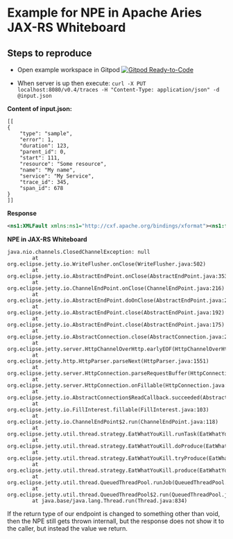 # Example for NPE in Apache Aries JAX-RS Whiteboard

## Steps to reproduce
* Open example workspace in Gitpod
[![Gitpod Ready-to-Code](https://img.shields.io/badge/Gitpod-Ready--to--Code-blue?logo=gitpod)](https://gitpod.io/#https://github.com/Sandared/osgi-pg/tree/jaxrs) 

* When server is up then execute: `
curl -X PUT localhost:8080/v0.4/traces -H "Content-Type: application/json" -d @input.json
`

**Content of input.json:**
```
[[
{
    "type": "sample",
    "error": 1,
    "duration": 123,
    "parent_id": 0,
    "start": 111,
    "resource": "Some resource",
    "name": "My name",
    "service": "My Service",
    "trace_id": 345,
    "span_id": 678
}
]]
```

**Response**
```xml
<ns1:XMLFault xmlns:ns1="http://cxf.apache.org/bindings/xformat"><ns1:faultstring xmlns:ns1="http://cxf.apache.org/bindings/xformat">java.lang.NullPointerException</ns1:faultstring></ns1:XMLFault>
```

**NPE in JAX-RS Whiteboard**
```
java.nio.channels.ClosedChannelException: null
        at org.eclipse.jetty.io.WriteFlusher.onClose(WriteFlusher.java:502)
        at org.eclipse.jetty.io.AbstractEndPoint.onClose(AbstractEndPoint.java:353)
        at org.eclipse.jetty.io.ChannelEndPoint.onClose(ChannelEndPoint.java:216)
        at org.eclipse.jetty.io.AbstractEndPoint.doOnClose(AbstractEndPoint.java:225)
        at org.eclipse.jetty.io.AbstractEndPoint.close(AbstractEndPoint.java:192)
        at org.eclipse.jetty.io.AbstractEndPoint.close(AbstractEndPoint.java:175)
        at org.eclipse.jetty.io.AbstractConnection.close(AbstractConnection.java:248)
        at org.eclipse.jetty.server.HttpChannelOverHttp.earlyEOF(HttpChannelOverHttp.java:234)
        at org.eclipse.jetty.http.HttpParser.parseNext(HttpParser.java:1551)
        at org.eclipse.jetty.server.HttpConnection.parseRequestBuffer(HttpConnection.java:360)
        at org.eclipse.jetty.server.HttpConnection.onFillable(HttpConnection.java:250)
        at org.eclipse.jetty.io.AbstractConnection$ReadCallback.succeeded(AbstractConnection.java:305)
        at org.eclipse.jetty.io.FillInterest.fillable(FillInterest.java:103)
        at org.eclipse.jetty.io.ChannelEndPoint$2.run(ChannelEndPoint.java:118)
        at org.eclipse.jetty.util.thread.strategy.EatWhatYouKill.runTask(EatWhatYouKill.java:333)
        at org.eclipse.jetty.util.thread.strategy.EatWhatYouKill.doProduce(EatWhatYouKill.java:310)
        at org.eclipse.jetty.util.thread.strategy.EatWhatYouKill.tryProduce(EatWhatYouKill.java:168)
        at org.eclipse.jetty.util.thread.strategy.EatWhatYouKill.produce(EatWhatYouKill.java:132)
        at org.eclipse.jetty.util.thread.QueuedThreadPool.runJob(QueuedThreadPool.java:765)
        at org.eclipse.jetty.util.thread.QueuedThreadPool$2.run(QueuedThreadPool.java:683)
        at java.base/java.lang.Thread.run(Thread.java:834)
```

If the return type of our endpoint is changed to something other than void, then the NPE still gets thrown internall, but the response does not show it to the caller, but instead the value we return.